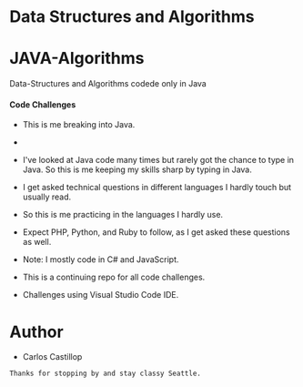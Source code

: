# Data Structures and Algorithms
# JAVA-Algorithms
Data-Structures and Algorithms codede only in Java


#### Code Challenges

*  This is me breaking into Java.
- 
* I've looked at Java code many times but rarely got the chance to type in Java.  So this is me keeping my skills sharp by typing in Java.

- I get asked technical questions in different languages I hardly touch but usually read.
- So this is me practicing in the languages I hardly use.
- Expect PHP, Python, and Ruby to follow, as I get asked these questions as well.

- Note:  I mostly code in C# and JavaScript.

* This is a continuing repo for all  code challenges.

* Challenges using Visual Studio Code IDE.

# Author
* Carlos Castillop

```
Thanks for stopping by and stay classy Seattle.
```
